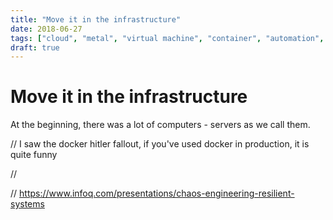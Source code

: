 ```yaml
---
title: "Move it in the infrastructure"
date: 2018-06-27
tags: ["cloud", "metal", "virtual machine", "container", "automation", "function", "infrastructure"]
draft: true
---
```


# Move it in the infrastructure

At the beginning, there was a lot of computers - servers as we call them.

// I saw the docker hitler fallout, if you've used docker in production, it is quite funny


//

// https://www.infoq.com/presentations/chaos-engineering-resilient-systems